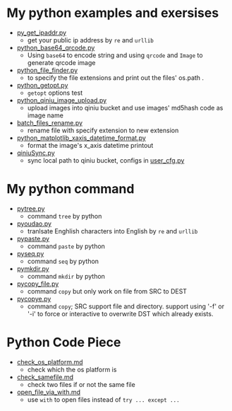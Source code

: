 # My python examples and exersises

+ [py_get_ipaddr.py](python_example/py_get_ipaddr.py)  
    - get your public ip address by ` re ` and ` urllib `
+ [python_base64_qrcode.py](python_example/python_base64_qrcode.py)  
    - Using ` base64 ` to encode string and using ` qrcode ` and ` Image ` to generate qrcode image
+ [python_file_finder.py](python_example/python_file_finder.py)  
    - to specify the file extensions and print out the files' os.path .
+ [python_getopt.py](python_example/python_getopt.py)  
    - ` getopt ` options test 
+ [python_qiniu_image_upload.py](python_example/python_qiniu_image_upload.py)  
    - upload images into qiniu bucket and use images' md5hash code as image name
+ [batch_files_rename.py](python_example/batch_files_rename.py)  
    - rename file with specify extension to new extension
+ [python_matplotlib_xaxis_datetime_format.py](python_example/python_matplotlib_xaxis_datetime_format.py)
    - format the image's x_axis datetime printout    
+ [qiniuSync.py](python_example/qiniuSync/qiniuSync.py)
    - sync local path to qiniu bucket, configs in [user_cfg.py](python_example/qiniuSync/user_cfg.py)

# My python command

+ [pytree.py](python_command/pytree.py)  
    - command ` tree ` by python
+ [pyoudao.py](python_command/pyoudao.py)  
    - tranlsate Enghlish characters into English by ` re ` and ` urllib `
+ [pypaste.py](python_command/pypaste.py)  
    - command ` paste ` by python
+ [pyseq.py](python_command/pyseq.py)  
    - command ` seq ` by python
+ [pymkdir.py](python_command/pymkdir.py)  
    - command ` mkdir ` by python
+ [pycopy_file.py](python_command/pycopy_file.py)  
    - command ` copy ` but only work on file from SRC to DEST
+ [pycopye.py](python_command/pycopy.py)  
    - command ` copy `; SRC support file and directory. support using '-f' or '-i' to force or interactive to overwrite DST which already exists.


# Python Code Piece

+ [check_os_platform.md](python_code_piece/check_os_platform.md)
    - check which the os platform is 
+ [check_samefile.md](python_code_piece/check_samefile.md)
    - check two files if or not the same file
+ [open_file_via_with.md](python_code_piece/open_file_via_with.md)
    - use `with` to open files instead of `try ... except ... `

    
